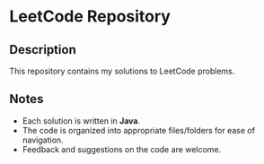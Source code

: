 # LeetCode Repository

## Description
This repository contains my solutions to LeetCode problems.

## Notes
- Each solution is written in **Java**.
- The code is organized into appropriate files/folders for ease of navigation.
- Feedback and suggestions on the code are welcome.

